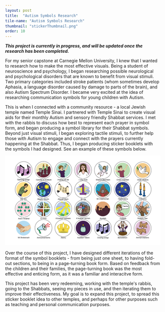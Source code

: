 ```yaml
---
layout: post
title:  "Autism Symbols Research"
tile-name: "Autism Symbols Research"
thumbnail: "stickerThumbnail.png"
order: 10
---
```


***This project is currently in progress, and will be updated once the research has been completed.***

For my senior capstone at Carnegie Mellon University, I knew that I wanted to research how to make the most effective visuals. Being a student of neuroscience and psychology, I began researching possible neurological and psychological disorders that are known to benefit from visual stimuli. Two primary categories included stroke patients (whom sometimes develop Aphasia, a language disorder caused by damage to parts of the brain), and also Autism Spectrum Disorder. I became very excited at the idea of researching communication symbols for young children with Autism.

This is when I connected with a community resource - a local Jewish temple named Temple Sinai. I partnered with Temple Sinai to create visual aids for their monthly Autism and sensory friendly Shabbat services. I met with the rabbis to discuss how best to represent each prayer in symbol form, and began producing a symbol library for their Shabbat symbols. Beyond just visual stimuli, I began exploring tactile stimuli, to further help those with Autism to engage and connect with the prayers currently happening at the Shabbat. Thus, I began producing sticker booklets with the symbols I had designed. See an example of these symbols below.


<div class="row">

  <div class="small-12 medium-8 large-8 small-centered columns">
    <img src="/img/TS/stickers.png" alt="Hero Image">
  </div>
  
</div>

<br>
Over the course of this project, I have designed different iterations of the format of the symbol booklets - from being just one sheet, to having fold-out sections, to being in a page-turning book form. Based on feedback from the children and their families, the page-turning book was the most effective and enticing form, as it was a familiar and interacitve form.

This project has been very redeeming, working with the temple's rabbis, going to the Shabbats, seeing my pieces in use, and then iterating them to improve their effectiveness. My goal is to expand this project, to spread this sticker booklet idea to other temples, and perhaps for other purposes such as teaching and personal communication purposes.

<br>




